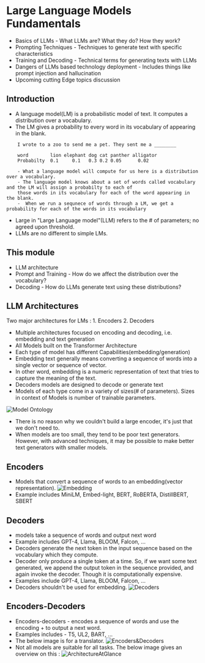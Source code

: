 # Large Language Models Fundamentals

 - Basics of LLMs - What LLMs are? What they do? How they work?
 - Prompting Techniques - Techniques to generate text with specific characteristics
 - Training and Decoding - Technical terms for generating texts with LLMs
 - Dangers of LLMs based technology deployment - Includes things like prompt injection and hallucination
 - Upcoming cutting Edge topics discussion

## Introduction
 - A language model(LM) is a probabilistic model of text. It computes a distribution over a vocabulary.
 - The LM gives a probability to every word in its vocabulary of appearing in the blank.

```
    I wrote to a zoo to send me a pet. They sent me a ________
    
    word        lion elephant dog cat panther alligator
    Probabilty  0.1     0.1   0.3 0.2 0.05      0.02
    
    - What a language model will compute for us here is a distribution over a vocabulary.
    - The language model knows about a set of words called vocabulary and the LM will assign a probabilty to each of
    those words in its vocabulary for each of the word appearing in the blank.
    -  When we run a sequnece of words through a LM, we get a probability for each of the words in its vocabulary
```

 - Large in "Large Language model"(LLM) refers to the # of parameters; no agreed upon threshold.
 - LLMs are no different to simple LMs.

## This module
 - LLM architecture
 - Prompt and Training - How do we affect the distribution over the vocabulary?
 - Decoding - How do LLMs generate text using these distributions?


## LLM Architectures
Two major architectures for LMs :
    1. Encoders
    2. Decoders
 - Multiple architectures focused on encoding and decoding, i.e. embedding and text generation
 - All Models built on the Transformer Architecture
 - Each type of model has different Capabilities(embedding/generation)
 - Embedding text generally means converting a sequence of words into a single vector or sequence of vector.
 - In other word, embedding is a numeric representation of text that tries to capture the meaning of the text.
 - Decoders models are designed to decode or generate text
 - Models of each type come in a variety of sizes(# of parameters). Sizes in context of Models is number of trainable 
parameters.

![Model Ontology](/ModelOntology.png)
 - There is no reason why we couldn't build a large encoder, it's just that we don't need to.
 - When models are too small, they tend to be poor text generators. However, with advanced techniques, it may be possible
to make better text generators with smaller models.

## Encoders
 - Models that convert a sequence of words to an embedding(vector representation).
![Embedding](/EmbeddingByEncoders.png)
 - Example includes MiniLM, Embed-light, BERT, RoBERTA, DistillBERT, SBERT

## Decoders
 - models take a sequence of words and output next word
 - Example includes GPT-4, Llama, BLOOM, Falcon, ...
 - Decoders generate the next token in the input sequence based on the vocabulary which they compute.
 - Decoder only produce a single token at a time. So, if we want some text generated, we append the output token in the
sequence provided, and again invoke the decoder. Though it is computationally expensive.
 - Examples include GPT-4, Llama, BLOOM, Falcon, ...
 - Decoders shouldn't be used for embedding.
![Decoders](/GenerationsByDecoders.png)

## Encoders-Decoders
 - Encoders-decoders - encodes a sequence of words and use the encoding + to output a next word.
 - Examples includes - T5, UL2, BART, ...
 - The below image is for a translator.
![Encoders&Decoders](/Encoders&Decoders.png)
 - Not all models are suitable for all tasks. The below image gives an overview on this :
![ArchitectureAtGlance](/ArchitectureAtGlance.png)